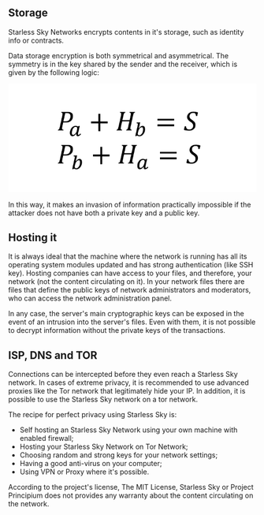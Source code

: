 ## Storage

Starless Sky Networks encrypts contents in it's storage, such as identity info or contracts. 

Data storage encryption is both symmetrical and asymmetrical. The symmetry is in the key shared by the sender and the receiver, which is given by the following logic:

<div class="img-wrapper">
    <img src="/img/assymetric_shared_key.png" />
</div>

In this way, it makes an invasion of information practically impossible if the attacker does not have both a private key and a public key. 

## Hosting it

It is always ideal that the machine where the network is running has all its operating system modules updated and has strong authentication (like SSH key). Hosting companies can have access to your files, and therefore, your network (not the content circulating on it). In your network files there are files that define the public keys of network administrators and moderators, who can access the network administration panel.

In any case, the server's main cryptographic keys can be exposed in the event of an intrusion into the server's files. Even with them, it is not possible to decrypt information without the private keys of the transactions.

## ISP, DNS and TOR

Connections can be intercepted before they even reach a Starless Sky network. In cases of extreme privacy, it is recommended to use advanced proxies like the Tor network that legitimately hide your IP. In addition, it is possible to use the Starless Sky network on a tor network.

The recipe for perfect privacy using Starless Sky is:

- Self hosting an Starless Sky Network using your own machine with enabled firewall;
- Hosting your Starless Sky Network on Tor Network;
- Choosing random and strong keys for your network settings;
- Having a good anti-virus on your computer;
- Using VPN or Proxy where it's possible.

According to the project's license, The MIT License, Starless Sky or Project Principium does not provides any warranty about the content circulating on the network.